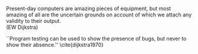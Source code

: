 Present-day computers are amazing pieces of equipment, but most amazing of all
are the uncertain grounds on account of which we attach any validity to their output.  
(EW Dijkstra)

``Program testing can be used to show the presence of bugs, but never to show their absence.''
\cite{dijkstra1970}